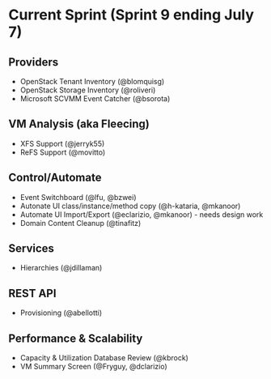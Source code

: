 # Current Sprint (Sprint 9 ending July 7)

## Providers
* OpenStack Tenant Inventory (@blomquisg)
* OpenStack Storage Inventory (@roliveri)
* Microsoft SCVMM Event Catcher (@bsorota)

## VM Analysis (aka Fleecing)
* XFS Support (@jerryk55)
* ReFS Support (@movitto)

## Control/Automate
* Event Switchboard (@lfu, @bzwei)
* Autonate UI class/instance/method copy (@h-kataria, @mkanoor)
* Automate UI Import/Export (@eclarizio, @mkanoor) - needs design work
* Domain Content Cleanup (@tinafitz)

## Services
* Hierarchies (@jdillaman)

## REST API
* Provisioning (@abellotti)

## Performance & Scalability
* Capacity & Utilization Database Review (@kbrock)
* VM Summary Screen (@Fryguy, @dclarizio)
